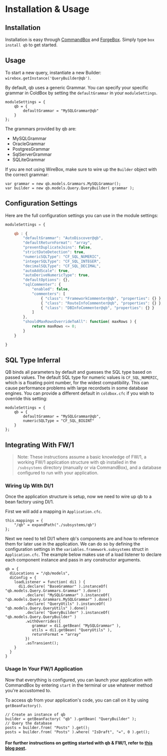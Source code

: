 # Installation & Usage

## Installation

Installation is easy through [CommandBox](https://www.ortussolutions.com/products/commandbox) and [ForgeBox](https://www.forgebox.io/). Simply type `box install qb` to get started.

## Usage

To start a new query, instantiate a new Builder: `wirebox.getInstance('QueryBuilder@qb')`.

By default, qb uses a generic Grammar. You can specify your specific grammar in ColdBox by setting the `defaultGrammar` in your `moduleSettings`.

```cfscript
moduleSettings = {
    qb = {
        defaultGrammar = "MySQLGrammar@qb"
    }
};
```

The grammars provided by qb are:

* MySQLGrammar
* OracleGrammar
* PostgresGrammar
* SqlServerGrammar
* SQLiteGrammar

If you are not using WireBox, make sure to wire up the `Builder` object with the correct grammar:

```cfscript
var grammar = new qb.models.Grammars.MySQLGrammar();
var builder = new qb.models.Query.QueryBuilder( grammar );
```

## Configuration Settings

Here are the full configuration settings you can use in the module settings:

```javascript
moduleSettings = {

    qb : {
        "defaultGrammar": "AutoDiscover@qb",
        "defaultReturnFormat": "array",
        "preventDuplicateJoins": false,
        "strictDateDetection": true,
        "numericSQLType": "CF_SQL_NUMERIC",
        "integerSQLType": "CF_SQL_INTEGER",
        "decimalSQLType": "CF_SQL_DECIMAL",
        "autoAddScale": true,
        "autoDeriveNumericType": true,
        "defaultOptions": {},
        "sqlCommenter": {
            "enabled": false,
            "commenters": [
                { "class": "FrameworkCommenter@qb", "properties": {} },
                { "class": "RouteInfoCommenter@qb", "properties": {} },
                { "class": "DBInfoCommenter@qb", "properties": {} }
            ]
        },
        "shouldMaxRowsOverrideToAll": function( maxRows ) {
            return maxRows <= 0;
        }
    }

}
```

## SQL Type Inferral

QB binds all parameters by default and guesses the SQL type based on passed values. The default SQL type for numeric values is `CF_SQL_NUMERIC`, which is a floating point number, for the widest compatibility. This can cause performance problems with large recordsets in some database engines. You can provide a different default in `coldbox.cfc` if you wish to override this setting:

```cfscript
moduleSettings = {
    qb = {
        defaultGrammar = "MySQLGrammar@qb",
        numericSQLType = "CF_SQL_BIGINT"
    }
};
```

## Integrating With FW/1

> Note: These instructions assume a basic knowledge of FW/1, a working FW/1 application structure with qb installed in the `/subsystems` directory (manually or via CommandBox), and a database configured to run with your application.

### Wiring Up With DI/1

Once the application structure is setup, now we need to wire up qb to a bean factory using DI/1.

First we will add a mapping in `Application.cfc`.

```cfscript
this.mappings = {
    "/qb" = expandPath("./subsystems/qb")
};
```

Next we need to tell DI/1 where qb's components are and how to reference them for later use in the application. We can do so by defining the configuration settings in the `variables.framework.subsystems` struct in `Application.cfc`. The example below makes use of a load listener to declare each component instance and pass in any constructor arguments.

```cfscript
qb = {
  diLocations = "/qb/models",
  diConfig = {
    loadListener = function( di1 ) {
      di1.declare( "BaseGrammar" ).instanceOf( "qb.models.Query.Grammars.Grammar" ).done()
         .declare( "MySQLGrammar" ).instanceOf( "qb.models.Query.Grammars.MySQLGrammar" ).done()
         .declare( "QueryUtils" ).instanceOf( "qb.models.Query.QueryUtils" ).done()
         .declare( "QueryBuilder" ).instanceOf( "qb.models.Query.QueryBuilder" )
         .withOverrides({
            grammar = di1.getBean( "MySQLGrammar" ),
            utils = di1.getBean( "QueryUtils" ),
            returnFormat = "array"
         })
         .asTransient();
    }
  }
}
```

### Usage In Your FW/1 Application

Now that everything is configured, you can launch your application with CommandBox by entering `start` in the terminal or use whatever method you're accustomed to.

To access qb from your application's code, you can call on it by using `getBeanFactory()`.

```cfscript
// Create an instance of qb
builder = getBeanFactory( "qb" ).getBean( "QueryBuilder" );
// Query the database
posts = builder.from( "Posts" ).get();
posts = builder.from( "Posts" ).where( "IsDraft", "=", 0 ).get();
```

#### For further instructions on getting started with qb & FW/1, refer to [this blog post](http://tonyjunkes.com/blog/working-with-fw1-and-qb/).
